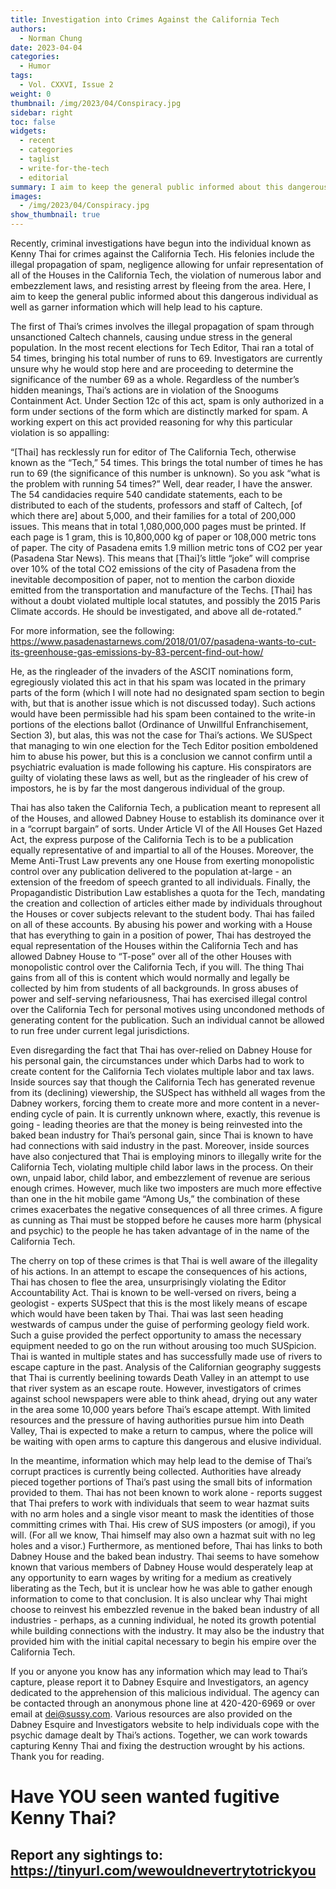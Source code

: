 ```yaml
---
title: Investigation into Crimes Against the California Tech
authors:
  - Norman Chung
date: 2023-04-04
categories:
  - Humor
tags:
  - Vol. CXXVI, Issue 2
weight: 0
thumbnail: /img/2023/04/Conspiracy.jpg
sidebar: right
toc: false
widgets:
  - recent
  - categories
  - taglist
  - write-for-the-tech
  - editorial
summary: I aim to keep the general public informed about this dangerous individual as well as garner information which will help lead to his capture.
images:
  - /img/2023/04/Conspiracy.jpg
show_thumbnail: true
---
```


Recently, criminal investigations have begun into the individual known as Kenny Thai for crimes against the California Tech. His felonies include the illegal propagation of spam, negligence allowing for unfair representation of all of the Houses in the California Tech, the violation of numerous labor and embezzlement laws, and resisting arrest by fleeing from the area. Here, I aim to keep the general public informed about this dangerous individual as well as garner information which will help lead to his capture.

The first of Thai’s crimes involves the illegal propagation of spam through unsanctioned Caltech channels, causing undue stress in the general population. In the most recent elections for Tech Editor, Thai ran a total of 54 times, bringing his total number of runs to 69. Investigators are currently unsure why he would stop here and are proceeding to determine the significance of the number 69 as a whole. Regardless of the number’s hidden meanings, Thai’s actions are in violation of the Snoogums Containment Act. Under Section 12c of this act, spam is only authorized in a form under sections of the form which are distinctly marked for spam. A working expert on this act provided reasoning for why this particular violation is so appalling:

“[Thai] has recklessly run for editor of The California Tech, otherwise known as the “Tech,” 54 times. This brings the total number of times he has run to 69 (the significance of this number is unknown). So you ask “what is the problem with running 54 times?” Well, dear reader, I have the answer. The 54 candidacies require 540 candidate statements, each to be distributed to each of the students, professors and staff of Caltech, [of which there are] about 5,000, and their families for a total of 200,000 issues. This means that in total 1,080,000,000 pages must be printed. If each page is 1 gram, this is 10,800,000 kg of paper or 108,000 metric tons of paper. The city of Pasadena emits 1.9 million metric tons of CO2 per year (Pasadena Star News). This means that [Thai]’s little “joke” will comprise over 10% of the total CO2 emissions of the city of Pasadena from the inevitable decomposition of paper, not to mention the carbon dioxide emitted from the transportation and manufacture of the Techs. [Thai] has without a doubt violated multiple local statutes, and possibly the 2015 Paris Climate accords. He should be investigated, and above all de-rotated.”

For more information, see the following: https://www.pasadenastarnews.com/2018/01/07/pasadena-wants-to-cut-its-greenhouse-gas-emissions-by-83-percent-find-out-how/

He, as the ringleader of the invaders of the ASCIT nominations form, egregiously violated this act in that his spam was located in the primary parts of the form (which I will note had no designated spam section to begin with, but that is another issue which is not discussed today). Such actions would have been permissible had his spam been contained to the write-in portions of the elections ballot (Ordinance of Unwillful Enfranchisement, Section 3), but alas, this was not the case for Thai’s actions. We SUSpect that managing to win one election for the Tech Editor position emboldened him to abuse his power, but this is a conclusion we cannot confirm until a psychiatric evaluation is made following his capture. His conspirators are guilty of violating these laws as well, but as the ringleader of his crew of impostors, he is by far the most dangerous individual of the group.

Thai has also taken the California Tech, a publication meant to represent all of the Houses, and allowed Dabney House to establish its dominance over it in a “corrupt bargain” of sorts. Under Article VI of the All Houses Get Hazed Act, the express purpose of the California Tech is to be a publication equally representative of and impartial to all of the Houses. Moreover, the Meme Anti-Trust Law prevents any one House from exerting monopolistic control over any publication delivered to the population at-large - an extension of the freedom of speech granted to all individuals. Finally, the Propagandistic Distribution Law establishes a quota for the Tech, mandating the creation and collection of articles either made by individuals throughout the Houses or cover subjects relevant to the student body. Thai has failed on all of these accounts. By abusing his power and working with a House that has everything to gain in a position of power, Thai has destroyed the equal representation of the Houses within the California Tech and has allowed Dabney House to “T-pose” over all of the other Houses with monopolistic control over the California Tech, if you will. The thing Thai gains from all of this is content which would normally and legally be collected by him from students of all backgrounds. In gross  abuses of power and self-serving nefariousness, Thai has exercised illegal control over the California Tech for personal motives using uncondoned methods of generating content for the publication. Such an individual cannot be allowed to run free under current legal jurisdictions.

Even disregarding the fact that Thai has over-relied on Dabney House for his personal gain, the circumstances under which Darbs had to work to create content for the California Tech violates multiple labor and tax laws. Inside sources say that though the California Tech has generated revenue from its (declining) viewership, the SUSpect has withheld all wages from the Dabney workers, forcing them to create more and more content in a never-ending cycle of pain. It is currently unknown where, exactly, this revenue is going - leading theories are that the money is being reinvested into the baked bean industry for Thai’s personal gain, since Thai is known to have had connections with said industry in the past. Moreover, inside sources have also conjectured that Thai is employing minors to illegally write for the California Tech, violating multiple child labor laws in the process. On their own, unpaid labor, child labor, and embezzlement of revenue are serious enough crimes. However, much like two imposters are much more effective than one in the hit mobile game “Among Us,” the combination of these crimes exacerbates the negative consequences of all three crimes. A figure as cunning as Thai must be stopped before he causes more harm (physical and psychic) to the people he has taken advantage of in the name of the California Tech.

The cherry on top of these crimes is that Thai is well aware of the illegality of his actions. In an attempt to escape the consequences of his actions, Thai has chosen to flee the area, unsurprisingly violating the Editor Accountability Act. Thai is known to be well-versed on rivers, being a geologist - experts SUSpect that this is the most likely means of escape which would have been taken by Thai. Thai was last seen heading westwards of campus under the guise of performing geology field work. Such a guise provided the perfect opportunity to amass the necessary equipment needed to go on the run without arousing too much SUSpicion. Thai is wanted in multiple states and has successfully made use of rivers to escape capture in the past. Analysis of the Californian geography suggests that Thai is currently beelining towards Death Valley in an attempt to use that river system as an escape route. However, investigators of crimes against school newspapers were able to think ahead, drying out any water in the area some 10,000 years before Thai’s escape attempt. With limited resources and the pressure of having authorities pursue him into Death Valley, Thai is expected to make a return to campus, where the police will be waiting with open arms to capture this dangerous and elusive individual.

In the meantime, information which may help lead to the demise of Thai’s corrupt practices is currently being collected. Authorities have already pieced together portions of Thai’s past using the small bits of information provided to them. Thai has not been known to work alone - reports suggest that Thai prefers to work with individuals that seem to wear hazmat suits with no arm holes and a single visor meant to mask the identities of those committing crimes with Thai. His crew of SUS imposters (or amogi), if you will. (For all we know, Thai himself may also own a hazmat suit with no leg holes and a visor.) Furthermore, as mentioned before, Thai has links to both Dabney House and the baked bean industry. Thai seems to have somehow known that various members of Dabney House would desperately leap at any opportunity to earn wages by writing for a medium as creatively liberating as the Tech, but it is unclear how he was able to gather enough information to come to that conclusion. It is also unclear why Thai might choose to reinvest his embezzled revenue in the baked bean industry of all industries - perhaps, as a cunning individual, he noted its growth potential while building connections with the industry. It may also be the industry that provided him with the initial capital necessary to begin his empire over the California Tech.

If you or anyone you know has any information which may lead to Thai’s capture, please report it to Dabney Esquire and Investigators, an agency dedicated to the apprehension of this malicious individual. The agency can be contacted through an anonymous phone line at 420-420-6969 or over email at dei@sussy.com. Various resources are also provided on the Dabney Esquire and Investigators website to help individuals cope with the psychic damage dealt by Thai’s actions. Together, we can work towards capturing Kenny Thai and fixing the destruction wrought by his actions. Thank you for reading.

# Have YOU seen wanted fugitive Kenny Thai?
## Report any sightings to: https://tinyurl.com/wewouldnevertrytotrickyou
